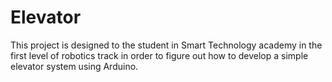 # Elevator
This project is designed to the student in Smart Technology academy in the first level of robotics track in order to figure out how to develop a simple elevator system using Arduino.
